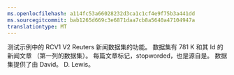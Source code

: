 ```yaml
---
ms.openlocfilehash: a114fc53a66028232d3ca1c1cf4e9f75b3a441dd
ms.sourcegitcommit: bab1265d669c3e6871daa7cb8a5640a47104947a
translationtype: MT
---
```

测试示例中的 RCV1 V2 Reuters 新闻数据集的功能。 数据集有 781 K 和其 Id 的新闻文章 （第一列的数据集）。 每篇文章标记，stopworded，也是源自是。 数据集提供了由 David。 D. Lewis。